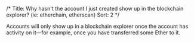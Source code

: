 /*
Title: Why hasn't the account I just created show up in the blockchain explorer? (ie: etherchain, etherscan)
Sort: 2
*/

<div>
<p class="ng-scope">Accounts will only show up in a blockchain explorer once the account has activity on it&mdash;for example, once you have transferred some Ether to it.</p>
</div>